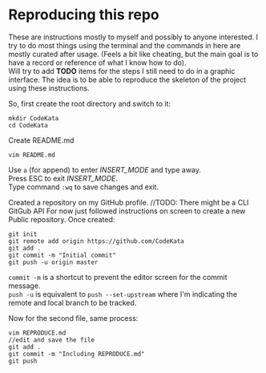 # Reproducing this repo

These are instructions mostly to myself and possibly to anyone interested. 
I try to do most things using the terminal and the commands in here are mostly curated after usage. (Feels a bit like cheating, but the main goal is to have a record or reference of what I know how to do).  
Will try to add **TODO** items for the steps I still need to do in a graphic interface. 
The idea is to be able to reproduce the skeleton of the project using these instructions.

So, first create the root directory and switch to it:
~~~
mkdir CodeKata
cd CodeKata
~~~
Create README.md 
 
    vim README.md
Use `a` (for append) to enter _INSERT_MODE_ and type away.  
Press ESC to exit _INSERT_MODE_.  
Type command `:wq` to save changes and exit.

Created a repository on my GitHub profile. //TODO: There might be a CLI GitGub API
For now just followed instructions on screen to create a new Public repository. Once created:
~~~
git init
git remote add origin https://github.com/CodeKata
git add .
git commit -m "Initial commit"
git push -u origin master
~~~
`commit -m` is a shortcut to prevent the editor screen for the commit message.  
`push -u` is equivalent to `push --set-upstream` where I'm indicating the remote and local branch to be tracked.

Now for the second file, same process:
~~~
vim REPRODUCE.md
//edit and save the file
git add .
git commit -m "Including REPRODUCE.md"
git push
~~~
